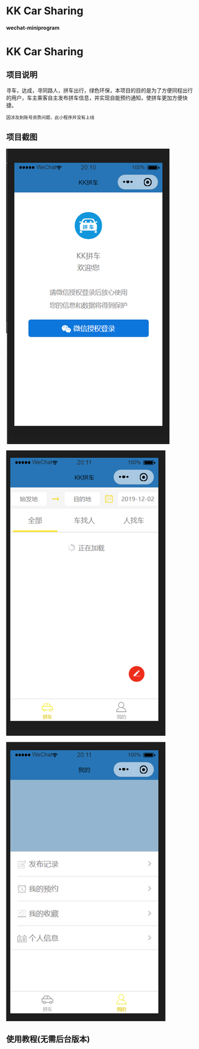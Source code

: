 # KK Car Sharing
#### wechat-miniprogram

# KK Car Sharing

## 项目说明

寻车，达成，寻同路人，拼车出行，绿色环保，本项目的目的是为了方便同程出行的用户，车主乘客自主发布拼车信息，并实现自能预约通知，使拼车更加方便快捷。

`因涉及到账号资质问题，此小程序并没有上线`



## 项目截图

![image-20191125201303899](https://github.com/Vision-wh/wechat-miniprogram/blob/master/ima/login.png)

![image-20191125201317535](https://github.com/Vision-wh/wechat-miniprogram/blob/master/ima/car_share.png)

![image-20191125201325668](https://github.com/Vision-wh/wechat-miniprogram/blob/master/ima/my.png)


## 使用教程(无需后台版本)






